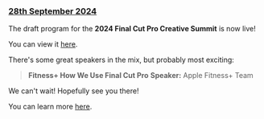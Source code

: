 ### [28th September 2024](/news/20240928)

The draft program for the **2024 Final Cut Pro Creative Summit** is now live!

You can view it [here](https://fcpcreativesummits.com/program/).

There's some great speakers in the mix, but probably most exciting:

> **Fitness+ How We Use Final Cut Pro**
> **Speaker:** Apple Fitness+ Team

We can't wait! Hopefully see you there!

You can learn more [here](https://fcp.cafe/fcp-creative-summit/).